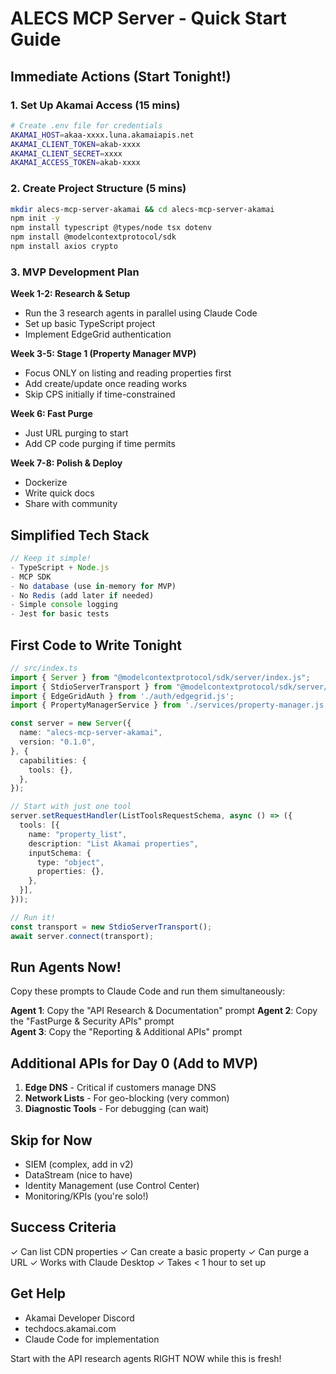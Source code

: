 # ALECS MCP Server - Quick Start Guide

## Immediate Actions (Start Tonight!)

### 1. Set Up Akamai Access (15 mins)
```bash
# Create .env file for credentials
AKAMAI_HOST=akaa-xxxx.luna.akamaiapis.net
AKAMAI_CLIENT_TOKEN=akab-xxxx
AKAMAI_CLIENT_SECRET=xxxx
AKAMAI_ACCESS_TOKEN=akab-xxxx
```

### 2. Create Project Structure (5 mins)
```bash
mkdir alecs-mcp-server-akamai && cd alecs-mcp-server-akamai
npm init -y
npm install typescript @types/node tsx dotenv
npm install @modelcontextprotocol/sdk
npm install axios crypto
```

### 3. MVP Development Plan

**Week 1-2: Research & Setup**
- Run the 3 research agents in parallel using Claude Code
- Set up basic TypeScript project
- Implement EdgeGrid authentication

**Week 3-5: Stage 1 (Property Manager MVP)**
- Focus ONLY on listing and reading properties first
- Add create/update once reading works
- Skip CPS initially if time-constrained

**Week 6: Fast Purge**
- Just URL purging to start
- Add CP code purging if time permits

**Week 7-8: Polish & Deploy**
- Dockerize
- Write quick docs
- Share with community

## Simplified Tech Stack

```typescript
// Keep it simple!
- TypeScript + Node.js
- MCP SDK
- No database (use in-memory for MVP)
- No Redis (add later if needed)
- Simple console logging
- Jest for basic tests
```

## First Code to Write Tonight

```typescript
// src/index.ts
import { Server } from "@modelcontextprotocol/sdk/server/index.js";
import { StdioServerTransport } from "@modelcontextprotocol/sdk/server/stdio.js";
import { EdgeGridAuth } from './auth/edgegrid.js';
import { PropertyManagerService } from './services/property-manager.js';

const server = new Server({
  name: "alecs-mcp-server-akamai",
  version: "0.1.0",
}, {
  capabilities: {
    tools: {},
  },
});

// Start with just one tool
server.setRequestHandler(ListToolsRequestSchema, async () => ({
  tools: [{
    name: "property_list",
    description: "List Akamai properties",
    inputSchema: {
      type: "object",
      properties: {},
    },
  }],
}));

// Run it!
const transport = new StdioServerTransport();
await server.connect(transport);
```

## Run Agents Now!

Copy these prompts to Claude Code and run them simultaneously:

**Agent 1**: Copy the "API Research & Documentation" prompt
**Agent 2**: Copy the "FastPurge & Security APIs" prompt  
**Agent 3**: Copy the "Reporting & Additional APIs" prompt

## Additional APIs for Day 0 (Add to MVP)

1. **Edge DNS** - Critical if customers manage DNS
2. **Network Lists** - For geo-blocking (very common)
3. **Diagnostic Tools** - For debugging (can wait)

## Skip for Now
- SIEM (complex, add in v2)
- DataStream (nice to have)
- Identity Management (use Control Center)
- Monitoring/KPIs (you're solo!)

## Success Criteria
✓ Can list CDN properties
✓ Can create a basic property
✓ Can purge a URL
✓ Works with Claude Desktop
✓ Takes < 1 hour to set up

## Get Help
- Akamai Developer Discord
- techdocs.akamai.com
- Claude Code for implementation

Start with the API research agents RIGHT NOW while this is fresh!